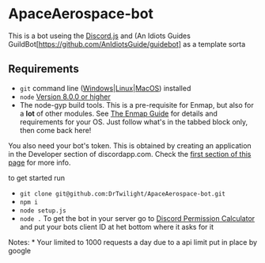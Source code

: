 # ApaceAerospace-bot
This is a bot useing the [Discord.js](https://www.npmjs.com/package/discord.js?source=post_page-----7b5fe27cb6fa----------------------)
and (An Idiots Guides GuildBot[https://github.com/AnIdiotsGuide/guidebot] as a template sorta


## Requirements

- `git` command line ([Windows](https://git-scm.com/download/win)|[Linux](https://git-scm.com/book/en/v2/Getting-Started-Installing-Git)|[MacOS](https://git-scm.com/download/mac)) installed
- `node` [Version 8.0.0 or higher](https://nodejs.org)
- The node-gyp build tools. This is a pre-requisite for Enmap, but also for a **lot** of other modules. See [The Enmap Guide](https://enmap.evie.codes/install#pre-requisites) for details and requirements for your OS. Just follow what's in the tabbed block only, then come back here!

You also need your bot's token. This is obtained by creating an application in
the Developer section of discordapp.com. Check the [first section of this page](https://anidiots.guide/getting-started/the-long-version.html) 
for more info.


to get started run
* `git clone git@github.com:DrTwilight/ApaceAerospace-bot.git`
* `npm i`
* `node setup.js`
* `node .`
To get the bot in your server go to [Discord Permission Calculator](https://discordapi.com/permissions.html#8) and put your bots client ID at het bottom where it asks for it

Notes:
    * Your limited to 1000 requests a day due to a api limit put in place by google
